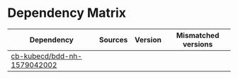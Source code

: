 # Dependency Matrix

Dependency | Sources | Version | Mismatched versions
---------- | ------- | ------- | -------------------
[cb-kubecd/bdd-nh-1579042002](https://github.com/cb-kubecd/bdd-nh-1579042002.git) |  | []() | 
